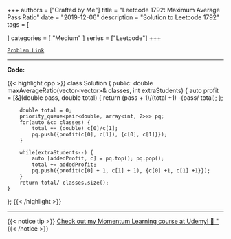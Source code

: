
+++
authors = ["Crafted by Me"]
title = "Leetcode 1792: Maximum Average Pass Ratio"
date = "2019-12-06"
description = "Solution to Leetcode 1792"
tags = [
    
]
categories = [
    "Medium"
]
series = ["Leetcode"]
+++



[`Problem Link`](https://leetcode.com/problems/maximum-average-pass-ratio/description/)

---

**Code:**

{{< highlight cpp >}}
class Solution {
public:
    double maxAverageRatio(vector<vector<int>>& classes, int extraStudents) {
        auto profit = [&](double pass, double total) {
            return (pass + 1)/(total +1) -(pass/ total);
        };

        double total = 0;
        priority_queue<pair<double, array<int, 2>>> pq;
        for(auto &c: classes) {
            total += (double) c[0]/c[1];
            pq.push({profit(c[0], c[1]), {c[0], c[1]}});
        }

        while(extraStudents--) {
            auto [addedProfit, c] = pq.top(); pq.pop();
            total += addedProfit;
            pq.push({profit(c[0] + 1, c[1] + 1), {c[0] +1, c[1] +1}});
        }
        return total/ classes.size();
    }
};
{{< /highlight >}}


---


{{< notice tip >}}
[Check out my Momentum Learning course at Udemy! 🚀 "](https://www.udemy.com/course/blind-75-the-data-structures-and-algorithms-essentials/)
{{< /notice >}}

